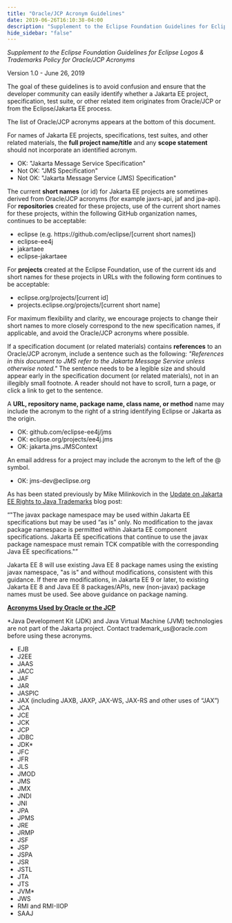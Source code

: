 ```yaml
---
title: "Oracle/JCP Acronym Guidelines"
date: 2019-06-26T16:10:38-04:00
description: "Supplement to the Eclipse Foundation Guidelines for Eclipse Logos & Trademarks Policy for Oracle/JCP Acronyms"
hide_sidebar: "false"
---
```


<p><em>Supplement to the Eclipse Foundation Guidelines for Eclipse Logos & Trademarks Policy for Oracle/JCP Acronyms</em></p>

<p>Version 1.0 - June 26, 2019</p>

<p>The goal of these guidelines is to avoid confusion and ensure that the developer community can
easily identify whether a Jakarta EE project, specification, test suite, or other related item
originates from Oracle/JCP or from the Eclipse/Jakarta EE process.</p>

<p>The list of Oracle/JCP acronyms appears at the bottom of this document.

<p>For names of Jakarta EE projects, specifications, test suites, and other related materials, the
<b>full project name/title</b> and any <b>scope statement</b> should not incorporate an identified
acronym.</p>

<ul>
  <li>OK:  "Jakarta Message Service Specification"</li>
  <li>Not OK:  "JMS Specification"</li>
  <li>Not OK:  "Jakarta Message Service (JMS) Specification"</li>
</ul>

<p>The current <b>short names</b> (or id) for Jakarta EE projects are sometimes derived from
Oracle/JCP acronyms (for example jaxrs-api, jaf and jpa-api).  For <b>repositories</b> created for
these projects, use of the current short names for these projects, within the following GitHub
organization names, continues to be acceptable: </p>

<ul>
  <li>eclipse (e.g. https://github.com/eclipse/[current short names])</li>
  <li>eclipse-ee4j</li>
  <li>jakartaee</li>
  <li>eclipse-jakartaee</li>
</ul>

<p>For <b>projects</b> created at the Eclipse Foundation, use of the current ids and short names
for these projects in URLs with the following form continues to be acceptable:</p>

<ul>
  <li>eclipse.org/projects/[current id]</li>
  <li>projects.eclipse.org/projects/[current short name]</li>
</ul>

<p>For maximum flexibility and clarity, we encourage projects to change their short names to more
closely correspond to the new specification names, if applicable, and avoid the Oracle/JCP acronyms
where possible.</p>

<p>If a specification document (or related materials) contains <b>references</b> to an Oracle/JCP
acronym, include a sentence such as the following: <i>"References in this document to JMS refer to the
Jakarta Message Service unless otherwise noted."</i>  The sentence needs to be a legible size and
should appear early in the specification document (or related materials), not in an illegibly small
footnote.  A reader should not have to scroll, turn a page, or click a link to get to the
sentence.</p>

<p>A <b>URL, repository name, package name, class name, or method</b> name may include the acronym to the right of a string identifying Eclipse or Jakarta as the origin.</p>

<ul>
  <li>OK: github.com/eclipse-ee4j/jms</li>
  <li>OK: eclipse.org/projects/ee4j.jms</li>
  <li>OK: jakarta.jms.JMSContext</li>
</ul>

<p>An email address for a project may include the acronym to the left of the @ symbol.</p>

<ul>
  <li>OK: jms-dev@eclipse.org</li>
</ul>

<p>As has been stated previously by Mike Milinkovich in the <a href="https://blogs.eclipse.org/post/mike-milinkovich/update-jakarta-ee-rights-java-trademarks">Update on Jakarta EE Rights to Java Trademarks</a> blog post:</p>

<p><q>"The javax package namespace may be used within Jakarta EE specifications but may be used “as
is” only.  No modification to the javax package namespace is permitted within Jakarta EE component
specifications. Jakarta EE specifications that continue to use the javax package namespace must
remain TCK compatible with the corresponding Java EE specifications."</q></p>

<p>Jakarta EE 8 will use existing Java EE 8 package names using the existing javax namespace, "as
is" and without modifications, consistent with this guidance.  If there are modifications, in
Jakarta EE 9 or later, to existing Jakarta EE 8 and Java EE 8 packages/APIs, new (non-javax)
package names must be used.  See above guidance on package naming.</p>

<p><b><u>Acronyms Used by Oracle or the JCP</u></b></p>
 
<p>*Java Development Kit (JDK) and Java Virtual Machine (JVM) technologies are not part of the
Jakarta project.  Contact trademark_us@oracle.com before using these acronyms.</p>

<ul>
  <li>EJB</li>
  <li>J2EE</li>
  <li>JAAS</li>
  <li>JACC</li>
  <li>JAF</li>
  <li>JAR</li>
  <li>JASPIC</li>
  <li>JAX (including JAXB, JAXP, JAX-WS, JAX-RS and other uses of “JAX”)</li>
  <li>JCA</li>
  <li>JCE</li>
  <li>JCK</li>
  <li>JCP</li>
  <li>JDBC</li>
  <li>JDK*</li>
  <li>JFC</li>
  <li>JFR</li>
  <li>JLS</li>
  <li>JMOD</li>
  <li>JMS</li>
  <li>JMX</li>
  <li>JNDI</li>
  <li>JNI</li>
  <li>JPA</li>
  <li>JPMS</li>
  <li>JRE</li>
  <li>JRMP</li>
  <li>JSF</li>
  <li>JSP</li>
  <li>JSPA</li>
  <li>JSR</li>
  <li>JSTL</li>
  <li>JTA</li>
  <li>JTS</li>
  <li>JVM*</li>
  <li>JWS</li>
  <li>RMI and RMI-IIOP</li>
  <li>SAAJ</li>
</ul>
